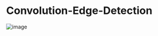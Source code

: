 # Convolution-Edge-Detection

![image](https://user-images.githubusercontent.com/76524924/165689839-3a1949ad-ac4b-4f0f-8402-80267f09221a.png)
